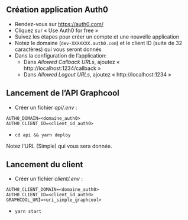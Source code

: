 ## Création application Auth0

- Rendez-vous sur https://auth0.com/
- Cliquez sur « Use Auth0 for free »
- Suivez les étapes pour créer un compte et une nouvelle application
- Notez le domaine (`dev-XXXXXXX.auth0.com`) et le client ID (suite de 32
  caractères) qui vous seront donnés
- Dans la configuration de l’application:
  - Dans _Allowed Callback URLs_, ajoutez « http://localhost:1234/callback »
  - Dans _Allowed Logout URLs_, ajoutez « http://localhost:1234 »

## Lancement de l’API Graphcool

- Créer un fichier _api/.env_ :

```
AUTH0_DOMAIN=<domaine_auth0>
AUTH0_CLIENT_ID=<client_id_auth0>
```

- `cd api && yarn deploy`

Notez l’URL (Simple) qui vous sera donnée.

## Lancement du client

- Créer un fichier _client/.env_ :

```
AUTH0_CLIENT_DOMAIN=<domaine_auth0>
AUTH0_CLIENT_ID=<client_id_auth0>
GRAPHCOOL_URI=<uri_simple_graphcool>
```

- `yarn start`
